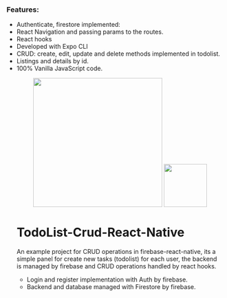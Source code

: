 ### Features:
<ul>
<li>Authenticate, firestore implemented:
<li>React Navigation and passing params to the routes.
<li>React hooks
<li>Developed with Expo CLI
<li>CRUD: create, edit, update and delete methods implemented in todolist.
<li>Listings and details by id.
<li>100% Vanilla JavaScript code.

<p align="center">
<img src="https://firebase.google.com/downloads/brand-guidelines/PNG/logo-knockout.png?hl=es" width="300"/>
  <img src="https://cdn.worldvectorlogo.com/logos/react-native-1.svg" height="100"/>
</p>

# TodoList-Crud-React-Native

An example project for CRUD operations in firebase-react-native, its a simple panel for create new tasks (todolist) for each user, the backend is managed by firebase and CRUD operations handled by react hooks. 
  
- Login and register implementation with Auth by firebase.
- Backend and database managed with Firestore by firebase.

